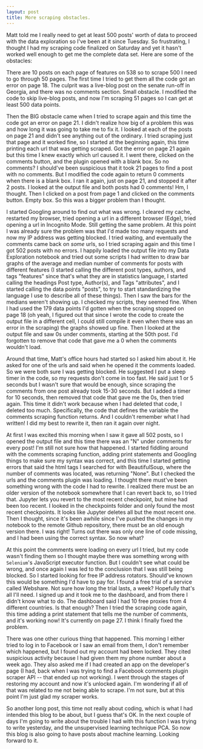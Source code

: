 ```yaml
---
layout: post
title: More scraping obstacles.  
---   
```

Matt told me I really need to get at least 500 posts' worth of data to proceed with the data exploration so I've been at it since Tuesday.  So frustrating, I thought I had my scraping code finalized on Saturday and yet it hasn't worked well enough to get me the complete data set.  Here are some of the obstacles:  

There are 10 posts on each page of features on 538 so to scrape 500 I need to go through 50 pages.  The first time I tried to get them all the code got an error on page 18.  The culprit was a live-blog post on the senate run-off in Georgia, and there was no comments section.  Small obstacle.  I modified the code to skip live-blog posts, and now I'm scraping 51 pages so I can get at least 500 data points.  

Then the BIG obstacle came when I tried to scrape again and this time the code got an error on page 21.  I didn't realize how big of a problem this was and how long it was going to take me to fix it.  I looked at each of the posts on page 21 and didn't see anything out of the ordinary.  I tried scraping just that page and it worked fine, so I started at the beginning again, this time printing each url that was getting scraped.  Got the error on page 21 again but this time I knew exactly which url caused it.  I went there, clicked on the comments button, and the plugin opened with a blank box.  So no comments?  I should've been suspicious that it took 21 pages to find a post with no comments.  But I modified the code again to return 0 comments when there is a blank box.  I ran it again, just on page 21, and stopped it after 2 posts.  I looked at the output file and both posts had 0 comments!  Hm, I thought.  Then I clicked on a post from page 1 and clicked on the comments button.  Empty box.  So this was a bigger problem than I thought.

I started Googling around to find out what was wrong.  I cleared my cache, restarted my browser, tried opening a url in a different browser (Edge), tried opening a url in Incognito Mode.  Still getting the same problem.  At this point I was already sure the problem was that I'd made too many requests and now my IP address was getting blocked.  I tried waiting, and eventually the comments came back on _some_ urls, so I tried scraping again and this time I got 502 posts with no errors.  I happily loaded the output file into my Data Exploration notebook and tried out some scripts I had written to draw bar graphs of the average and median number of comments for posts with different features (I started calling the different post types, authors, and tags "features" since that's what they are in statistics language, I started calling the headings Post type, Author(s), and Tags "attributes", and I started calling the data points "posts", to try to start standardizing the language I use to describe all of these things).  Then I saw the bars for the medians weren't showing up.  I checked my scripts, they seemed fine.  When I had used the 179 data points I'd gotten when the scraping stopped on page 18 (oh yeah, I figured out that since I wrote the code to create the output file in a different cell, I could still compile it even when there was an error in the scraping) the graphs showed up fine.  Then I looked at the output file and saw 0s under comments, starting at the 50th post.  I'd forgotten to remove that code that gave me a 0 when the comments wouldn't load.

Around that time, Matt's office hours had started so I asked him about it.  He asked for one of the urls and said when he opened it the comments loaded.  So we were both sure I was getting blocked.  He suggested I put a sleep timer in the code, so my requests don't come in too fast.  He said just 1 or 5 seconds but I wasn't sure that would be enough, since scraping the comments from one post already took 15-30 seconds.  But I added a timer for 10 seconds, then removed that code that gave me the 0s, then tried again.  This time it didn't work because when I had deleted that code, I deleted too much.  Specifically, the code that defines the variable the comments scraping function returns.  And I couldn't remember what I had written!  I did my best to rewrite it, then ran it again over night.  

At first I was excited this morning when I saw it gave all 502 posts, so I opened the output file and this time there was an "N" under comments for every post!  I'm still not sure how that happened.  I started fiddling around with the comments scraping function, adding print statements and Googling things to make sure my syntax was correct, and this time I started getting errors that said the html tags I searched for with BeautifulSoup, where the number of comments was located, was returning "None".  But I checked the urls and the comments plugin was loading.  I thought there must've been something wrong with the code I had to rewrite.  I realized there must be an older version of the notebook somewhere that I can revert back to, so I tried that.  Jupyter lets you revert to the most recent checkpoint, but mine had been too recent.  I looked in the checkpoints folder and only found the most recent checkpoints.  It looks like Jupyter deletes all but the most recent one.  Then I thought, since it's been awhile since I've pushed the changes in my notebook to the remote Github repository, there must be an old enough version there.  I was right!  Turns out there was only one line of code missing, and I had been using the correct syntax.  So now what?

At this point the comments were loading on every url I tried, but my code wasn't finding them so I thought maybe there was something wrong with `Selenium`'s JavaScript executor function.  But I couldn't see what could be wrong, and once again I was led to the conclusion that I was still being blocked.  So I started looking for free IP address rotators.  Should've known this would be something I'd have to pay for.  I found a free trial of a service called Webshare.  Not sure how long the trial lasts, a week?  Hopefully that's all I'll need.  I signed up and it took me to the dashboard, and from there I didn't know what to do.  The dashboard said I had 10 free proxies from 4 different countries.  Is that enough?  Then I tried the scraping code again, this time adding a print statement that tells me the number of comments, and it's working now!  It's currently on page 27.  I think I finally fixed the problem.

There was one other curious thing that happened.  This morning I either tried to log in to Facebook or I saw an email from them, I don't remember which happened, but I found out my account had been locked.  They cited suspicious activity because I had given them my phone number about a week ago.  They also asked me if I had created an app on the developer's page (I had, back when I was trying to find a Facebook comments plugin scraper API -- that ended up not working).  I went through the stages of restoring my account and now it's unlocked again.  I'm wondering if all of that was related to me not being able to scrape.  I'm not sure, but at this point I'm just glad my scraper works.

So another long post, this time not really about coding, which is what I had intended this blog to be about, but I guess that's OK.  In the next couple of days I'm going to write about the trouble I had with this function I was trying to write yesterday, and the unsupervised learning technique PCA.  So now this blog is also going to have posts about machine learning.  Looking forward to it.

